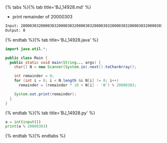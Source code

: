 {% tabs %}{% tab title='BJ_14928.md' %}

* print remainder of 20000303

```txt
Input: 20000303200003032000030320000303200003032000030320000303200003032000030320000303
Output: 0
```

{% endtab %}{% tab title='BJ_14928.java' %}

```java
import java.util.*;

public class Main {
  public static void main(String... args) {
    char[] N = new Scanner(System.in).next().toCharArray();

    int remainder = 0;
    for (int i = 0; i < N.length && N[i] != 0; i++)
      remainder = (remainder * 10 + N[i] - '0') % 20000303;

    System.out.print(remainder);
  }
}
````

{% endtab %}{% tab title='BJ_14928.py' %}

```py
a = int(input())
print(a % 20000303)
```

{% endtab %}{% endtabs %}
